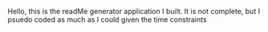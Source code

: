 Hello, this is the readMe generator application I built.
It is not complete, but I psuedo coded as much as I could given the time constraints

